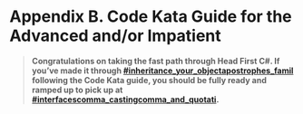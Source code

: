 # Appendix B. Code Kata Guide for the Advanced and/or Impatient

> **Congratulations on taking the fast path through Head First C#. If you’ve made it through [#inheritance_your_objectapostrophes_famil](ch06.html#inheritance_your_objectapostrophes_famil) following the Code Kata guide, you should be fully ready and ramped up to pick up at [#interfacescomma_castingcomma_and_quotati](ch07.html#interfacescomma_castingcomma_and_quotati).**